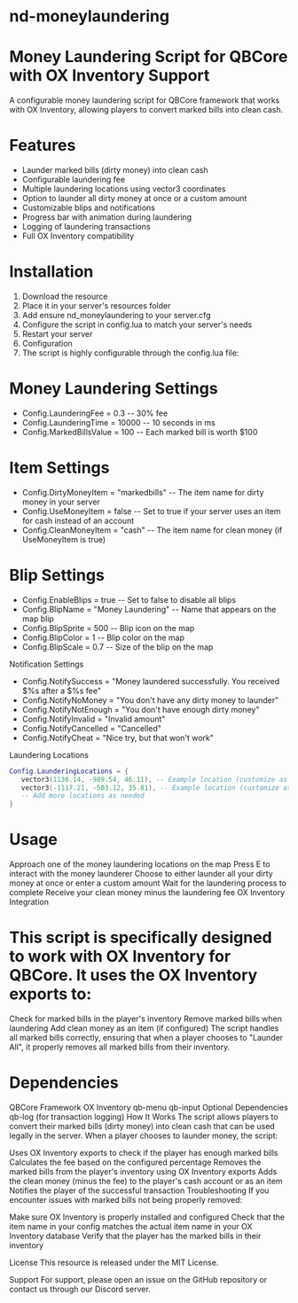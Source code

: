 # nd-moneylaundering

# Money Laundering Script for QBCore with OX Inventory Support
A configurable money laundering script for QBCore framework that works with OX Inventory, allowing players to convert marked bills into clean cash.

# Features
- Launder marked bills (dirty money) into clean cash
- Configurable laundering fee
- Multiple laundering locations using vector3 coordinates
- Option to launder all dirty money at once or a custom amount
- Customizable blips and notifications
- Progress bar with animation during laundering
- Logging of laundering transactions
- Full OX Inventory compatibility

# Installation
1. Download the resource
2. Place it in your server's resources folder
3. Add ensure nd_moneylaundering to your server.cfg
4. Configure the script in config.lua to match your server's needs
5. Restart your server
6. Configuration
7. The script is highly configurable through the config.lua file:

# Money Laundering Settings
- Config.LaunderingFee = 0.3 -- 30% fee
- Config.LaunderingTime = 10000 -- 10 seconds in ms
- Config.MarkedBillsValue = 100 -- Each marked bill is worth $100

# Item Settings
- Config.DirtyMoneyItem = "markedbills" -- The item name for dirty money in your server
- Config.UseMoneyItem = false -- Set to true if your server uses an item for cash instead of an account
- Config.CleanMoneyItem = "cash" -- The item name for clean money (if UseMoneyItem is true)

# Blip Settings
- Config.EnableBlips = true -- Set to false to disable all blips
- Config.BlipName = "Money Laundering" -- Name that appears on the map blip
- Config.BlipSprite = 500 -- Blip icon on the map
- Config.BlipColor = 1 -- Blip color on the map
- Config.BlipScale = 0.7 -- Size of the blip on the map

Notification Settings
- Config.NotifySuccess = "Money laundered successfully. You received $%s after a $%s fee"
- Config.NotifyNoMoney = "You don't have any dirty money to launder"
- Config.NotifyNotEnough = "You don't have enough dirty money"
- Config.NotifyInvalid = "Invalid amount"
- Config.NotifyCancelled = "Cancelled"
- Config.NotifyCheat = "Nice try, but that won't work"

Laundering Locations
 ``` lua
Config.LaunderingLocations = {
    vector3(1136.14, -989.54, 46.11), -- Example location (customize as needed)
    vector3(-1117.21, -503.12, 35.81), -- Example location (customize as needed)
    -- Add more locations as needed
}
 ``` 

# Usage
Approach one of the money laundering locations on the map
Press E to interact with the money launderer
Choose to either launder all your dirty money at once or enter a custom amount
Wait for the laundering process to complete
Receive your clean money minus the laundering fee
OX Inventory Integration

# This script is specifically designed to work with OX Inventory for QBCore. It uses the OX Inventory exports to:

Check for marked bills in the player's inventory
Remove marked bills when laundering
Add clean money as an item (if configured)
The script handles all marked bills correctly, ensuring that when a player chooses to "Launder All", it properly removes all marked bills from their inventory.

# Dependencies
QBCore Framework
OX Inventory
qb-menu
qb-input
Optional Dependencies
qb-log (for transaction logging)
How It Works
The script allows players to convert their marked bills (dirty money) into clean cash that can be used legally in the server. When a player chooses to launder money, the script:

Uses OX Inventory exports to check if the player has enough marked bills
Calculates the fee based on the configured percentage
Removes the marked bills from the player's inventory using OX Inventory exports
Adds the clean money (minus the fee) to the player's cash account or as an item
Notifies the player of the successful transaction
Troubleshooting
If you encounter issues with marked bills not being properly removed:

Make sure OX Inventory is properly installed and configured
Check that the item name in your config matches the actual item name in your OX Inventory database
Verify that the player has the marked bills in their inventory

License
This resource is released under the MIT License.

Support
For support, please open an issue on the GitHub repository or contact us through our Discord server.
